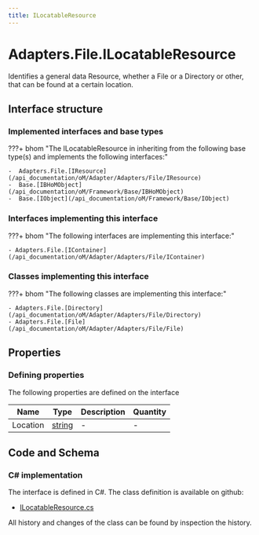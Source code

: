 ```yaml
---
title: ILocatableResource
---
```


# Adapters.File.ILocatableResource

Identifies a general data Resource, whether a File or a Directory or other, that can be found at a certain location.

## Interface structure

### Implemented interfaces and base types

???+ bhom "The ILocatableResource in inheriting from the following base type(s) and implements the following interfaces:"

    -  Adapters.File.[IResource](/api_documentation/oM/Adapter/Adapters/File/IResource)
    -  Base.[IBHoMObject](/api_documentation/oM/Framework/Base/IBHoMObject)
    -  Base.[IObject](/api_documentation/oM/Framework/Base/IObject)


### Interfaces implementing this interface

???+ bhom "The following interfaces are implementing this interface:"

    - Adapters.File.[IContainer](/api_documentation/oM/Adapter/Adapters/File/IContainer)


### Classes implementing this interface

???+ bhom "The following classes are implementing this interface:"

    - Adapters.File.[Directory](/api_documentation/oM/Adapter/Adapters/File/Directory)
    - Adapters.File.[File](/api_documentation/oM/Adapter/Adapters/File/File)


## Properties



### Defining properties

The following properties are defined on the interface

| Name             | Type             | Description      | Quantity         |
|------------------|------------------|------------------|------------------|
| Location | [string](https://learn.microsoft.com/en-us/dotnet/api/System.String?view=netstandard-2.0) | - | - |


## Code and Schema

### C# implementation

The interface is defined in C#. The class definition is available on github:

- [ILocatableResource.cs](https://github.com/BHoM/File_Toolkit/blob/develop/File_oM/Interfaces/ILocatableResource.cs)

All history and changes of the class can be found by inspection the history.
